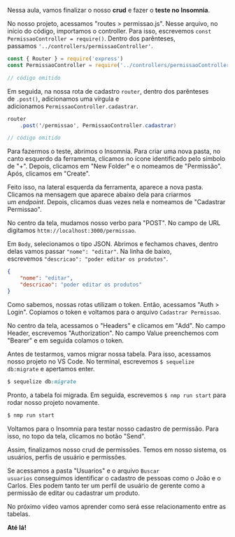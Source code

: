 Nessa aula, vamos finalizar o nosso **crud** e fazer o **teste no Insomnia**.

No nosso projeto, acessamos "routes > permissao.js". Nesse arquivo, no início do código, importamos o controller. Para isso, escrevemos `const PermissaoController = require()`. Dentro dos parênteses, passamos `'../controllers/permissaoController'`.

```javascript
const { Router } = require('express')
const PermissaoController = require('../controllers/permissaoController')

// código omitido
```

Em seguida, na nossa rota de cadastro `router`, dentro dos parênteses de `.post()`, adicionamos uma vírgula e adicionamos `PermissaoController.cadastrar`.

```csharp
router
    .post('/permissao', PermissaoController.cadastrar)

// código omitido
```

Para fazermos o teste, abrimos o Insomnia. Para criar uma nova pasta, no canto esquerdo da ferramenta, clicamos no ícone identificado pelo símbolo de "+". Depois, clicamos em "New Folder" e o nomeamos de "Permissão". Após, clicamos em "Create".

Feito isso, na lateral esquerda da ferramenta, aparece a nova pasta. Clicamos na mensagem que aparece abaixo dela para criarmos um _endpoint_. Depois, clicamos duas vezes nela e nomeamos de "Cadastrar Permissao".

No centro da tela, mudamos nosso verbo para "POST". No campo de URL digitamos `httm://localhost:3000/permissao`.

Em `Body`, selecionamos o tipo JSON. Abrimos e fechamos chaves, dentro delas vamos passar `"nome": "editar"`. Na linha de baixo, escrevemos `"descricao": "poder editar os produtos"`.

```json
{
    "nome": "editar",
    "descricao": "poder editar os produtos"
}
```

Como sabemos, nossas rotas utilizam o token. Então, acessamos "Auth > Login". Copiamos o token e voltamos para o arquivo `Cadastrar Permissao`.

No centro da tela, acessamos o "Headers" e clicamos em "Add". No campo Header, escrevemos "Authorization". No campo Value preenchemos com "Bearer" e em seguida colamos o token.

Antes de testarmos, vamos migrar nossa tabela. Para isso, acessamos nosso projeto no VS Code. No terminal, escrevemos `$ sequelize db:migrate` e apertamos enter.

```ruby
$ sequelize db:migrate
```

Pronto, a tabela foi migrada. Em seguida, escrevemos `$ nmp run start` para rodar nosso projeto novamente.

```ruby
$ nmp run start
```

Voltamos para o Insomnia para testar nosso cadastro de permissão. Para isso, no topo da tela, clicamos no botão "Send".

Assim, finalizamos nosso crud de permissões. Temos em nosso sistema, os usuários, perfis de usuário e permissões.

Se acessamos a pasta "Usuarios" e o arquivo `Buscar usuarios` conseguimos identificar o cadastro de pessoas como o João e o Carlos. Eles podem tanto ter um perfil de usuário de gerente como a permissão de editar ou cadastrar um produto.

No próximo vídeo vamos aprender como será esse relacionamento entre as tabelas.

**Até lá!**